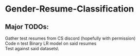 # Gender-Resume-Classification

## Major TODOs: 
  Gather test resumes from CS discord (hopefully with permission)\
  Code n test Binary LR model on said resumes\
  Test against said datasets\
